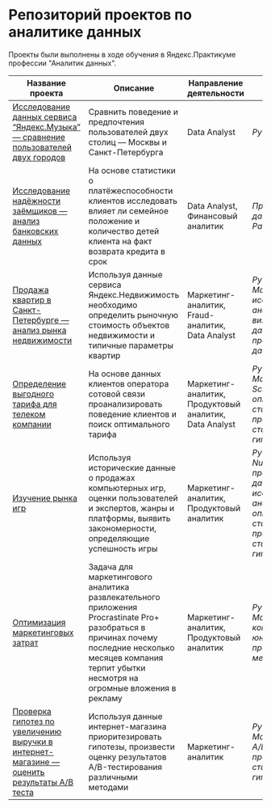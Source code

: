 # Репозиторий проектов по аналитике данных

Проекты были выполнены в ходе обучения в Яндекс.Практикуме профессии "Аналитик данных".

|Название проекта|Описание|Направление деятельности|Навыки и инструменты|
|----------------|--------|------------------------|--------------------|
|[Исследование данных сервиса “Яндекс.Музыка” — сравнение пользователей двух городов](https://github.com/Lyubov-D/Portfolio/tree/main/Yandex_music)|Cравнить поведение и предпочтения пользователей двух столиц — Москвы и Санкт-Петербурга|Data Analyst|_Python, Pandas_|
|[Исследование надёжности заёмщиков — анализ банковских данных](https://github.com/Lyubov-D/Portfolio/tree/main/Borrower)|На основе статистики о платёжеспособности клиентов исследовать влияет ли семейное положение и количество детей клиента на факт возврата кредита в срок|Data Analyst, Финансовый аналитик|_Предобработка данных, Python, Pandas_|
|[Продажа квартир в Санкт-Петербурге — анализ рынка недвижимости](https://github.com/Lyubov-D/Portfolio/tree/main/Apartments_for_sale)|Используя данные сервиса Яндекс.Недвижимость необходимо определить рыночную стоимость объектов недвижимости и типичные параметры квартир|Маркетинг-аналитик, Fraud-аналитик, Data Analyst|_Python, Pandas, Matplotlib, исследовательский анализ данных, визуализация данных, предобработка данных_|
|[Определение выгодного тарифа для телеком компании](https://github.com/Lyubov-D/Portfolio/tree/main/Telecom_tariff)|На основе данных клиентов оператора сотовой связи проанализировать поведение клиентов и поиск оптимального тарифа|Маркетинг-аналитик, Продуктовый аналитик, Data Analyst|_Python, Pandas, Matplotlib, NumPy, SciPy, описательная статистика, проверка статистических гипотез_|
|[Изучение рынка игр](https://github.com/Lyubov-D/Portfolio/tree/main/Games)|Используя исторические данные о продажах компьютерных игр, оценки пользователей и экспертов, жанры и платформы, выявить закономерности, определяющие успешность игры|Маркетинг-аналитик, Продуктовый аналитик|_Python, Pandas, NumPy, Matplotlib, предобработка данных, исследовательский анализ данных, описательная статистика, проверка статистических гипотез_|
|[Оптимизация маркетинговых затрат](https://github.com/Lyubov-D/Portfolio/tree/main/Marketing)|Задача для маркетингового аналитика развлекательного приложения Procrastinate Pro+ разобраться в причинах почему последние несколько месяцев компания терпит убытки несмотря на огромные вложения в рекламу|Маркетинг-аналитик, Продуктовый аналитик|_Python, Pandas, Matplotlib, Seaborn, когортный анализ, юнит-экономика, продуктовые метрики_|
|[Проверка гипотез по увеличению выручки в интернет-магазине — оценить результаты A/B теста](https://github.com/Lyubov-D/Portfolio/tree/main/A-B_test)|Используя данные интернет-магазина приоритезировать гипотезы, произвести оценку результатов A/B-тестирования различными методами|Маркетинг-аналитик|_Python, Pandas, Matplotlib, SciPy, A/B-тестирование, проверка статистических гипотез_|
